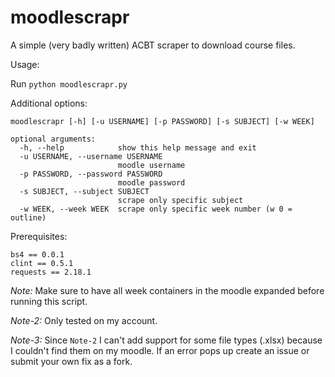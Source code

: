 # moodlescrapr
A simple (very badly written) ACBT scraper to download course files. 

Usage: 

Run `python moodlescrapr.py` 

Additional options:

    moodlescrapr [-h] [-u USERNAME] [-p PASSWORD] [-s SUBJECT] [-w WEEK]
    
    optional arguments:
      -h, --help            show this help message and exit
      -u USERNAME, --username USERNAME
                            moodle username
      -p PASSWORD, --password PASSWORD
                            moodle password
      -s SUBJECT, --subject SUBJECT
                            scrape only specific subject
      -w WEEK, --week WEEK  scrape only specific week number (w 0 = outline)

Prerequisites: 

    bs4 == 0.0.1
    clint == 0.5.1
    requests == 2.18.1

 *Note:*  Make sure to have all week containers in the moodle expanded before running this script. 

 *Note-2:*  Only tested on my account.

 *Note-3:*  Since `Note-2` I can't add support for some file types (.xlsx) because I couldn't find them on my moodle. If an error pops up create an issue or submit your own fix as a fork.  